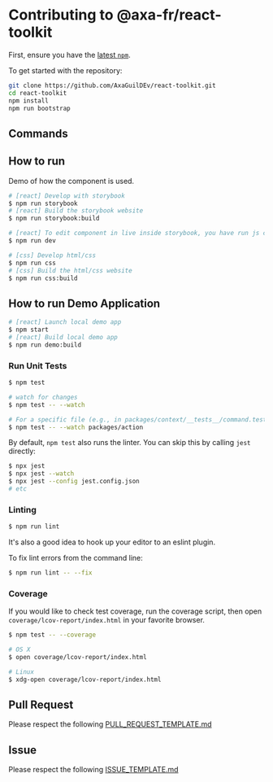 # Contributing to @axa-fr/react-toolkit

First, ensure you have the [latest `npm`](https://docs.npmjs.com/).

To get started with the repository:

```sh
git clone https://github.com/AxaGuilDEv/react-toolkit.git
cd react-toolkit
npm install
npm run bootstrap
```

## Commands

## How to run

Demo of how the component is used.

```sh
# [react] Develop with storybook
$ npm run storybook
# [react] Build the storybook website
$ npm run storybook:build

# [react] To edit component in live inside storybook, you have run js compilation in another bash process
$ npm run dev

# [css] Develop html/css
$ npm run css
# [css] Build the html/css website
$ npm run css:build
```

## How to run Demo Application

```sh
# [react] Launch local demo app
$ npm start
# [react] Build local demo app
$ npm run demo:build
```

### Run Unit Tests

```sh
$ npm test

# watch for changes
$ npm test -- --watch

# For a specific file (e.g., in packages/context/__tests__/command.test.js)
$ npm test -- --watch packages/action
```

By default, `npm test` also runs the linter.
You can skip this by calling `jest` directly:

```sh
$ npx jest
$ npx jest --watch
$ npx jest --config jest.config.json
# etc
```

### Linting

```sh
$ npm run lint
```

It's also a good idea to hook up your editor to an eslint plugin.

To fix lint errors from the command line:

```sh
$ npm run lint -- --fix
```

### Coverage

If you would like to check test coverage, run the coverage script, then open
`coverage/lcov-report/index.html` in your favorite browser.

```sh
$ npm test -- --coverage

# OS X
$ open coverage/lcov-report/index.html

# Linux
$ xdg-open coverage/lcov-report/index.html
```

## Pull Request

Please respect the following [PULL_REQUEST_TEMPLATE.md](./PULL_REQUEST_TEMPLATE.md)

## Issue

Please respect the following [ISSUE_TEMPLATE.md](./ISSUE_TEMPLATE.md)
